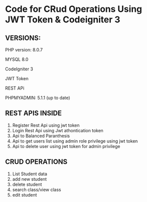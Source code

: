# Code for CRud Operations Using JWT Token & Codeigniter 3

VERSIONS: 
---------------

PHP version: 8.0.7

MYSQL 8.0

CodeIgniter 3

JWT Token 

REST APi

PHPMYADMIN: 5.1.1 (up to date)


REST APIS INSIDE
--------------------
1. Register Rest Api using jwt token
2. Login Rest Api using Jwt athontication token
3. Api to Balanced Paranthesis 
4. Api to get users list using admin role privilege using jwt token
5. Api to delete user using jwt token for admin privilege

CRUD OPERATIONS 
---------------------
1. List Student data
2. add new student
3. delete student
4. search class/view class
5. edit student
